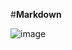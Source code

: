#**Markdown**

![image](https://user-images.githubusercontent.com/68766055/168762789-c9379a41-5215-4606-a4e0-a39a17c3199e.png)
